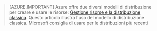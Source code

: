 > [AZURE.IMPORTANT] Azure offre due diversi modelli di distribuzione per creare e usare le risorse: [Gestione risorse e la distribuzione classica](../articles/resource-manager-deployment-model.md). Questo articolo illustra l'uso del modello di distribuzione classica. Microsoft consiglia di usare per le distribuzioni più recenti

<!---HONumber=AcomDC_0218_2016-->